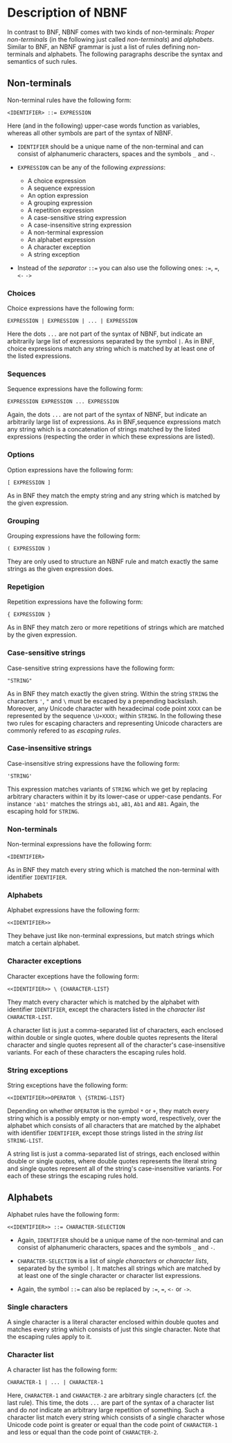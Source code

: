 # Description of NBNF

In contrast to BNF, NBNF comes with two kinds of non-terminals:
_Proper non-terminals_ (in the following just called _non-terminals_) and
_alphabets_. Similar to BNF, an NBNF grammar is just a list of rules defining
non-terminals and alphabets. The following paragraphs describe the syntax and
semantics of such rules.


## Non-terminals

Non-terminal rules have the following form:

```
<IDENTIFIER> ::= EXPRESSION
```

Here (and in the following) upper-case words function as variables, whereas
all other symbols are part of the syntax of NBNF.

* `IDENTIFIER` should be a unique name of the non-terminal and can consist
  of alphanumeric characters, spaces and the symbols `_` and `-`.  

* `EXPRESSION` can be any of the following _expressions_:

  * A choice expression
  * A sequence expression
  * An option expression
  * A grouping expression
  * A repetition expression
  * A case-sensitive string expression
  * A case-insensitive string expression
  * A non-terminal expression
  * An alphabet expression
  * A character exception
  * A string exception

* Instead of the _separator_ `::=` you can also use the following ones:
  `:=`, `=`, `<-` `->`


### Choices

Choice expressions have the following form:

```
EXPRESSION | EXPRESSION | ... | EXPRESSION
```

Here the dots `...` are not part of the syntax of NBNF, but indicate an
arbitrarily large list of expressions separated by the symbol `|`. As in BNF,
choice expressions match any string which is matched by at least one of the
listed expressions.


### Sequences

Sequence expressions have the following form:

```
EXPRESSION EXPRESSION ... EXPRESSION
```

Again, the dots `...` are not part of the syntax of NBNF, but indicate an
arbitrarily large list of expressions. As in BNF,sequence expressions match any
string which is a concatenation of strings matched by the listed expressions
(respecting the order in which these expressions are listed).


### Options

Option expressions have the following form:

```
[ EXPRESSION ]
```

As in BNF they match the empty string and any string which is matched by the
given expression.


### Grouping

Grouping expressions have the following form:

```
( EXPRESSION )
```

They are only used to structure an NBNF rule and match exactly the same strings
as the given expression does.


### Repetigion

Repetition expressions have the following form:

```
{ EXPRESSION }
```

As in BNF they match zero or more repetitions of strings which are matched by
the given expression.


### Case-sensitive strings

Case-sensitive string expressions have the following form:

```
"STRING"
```

As in BNF they match exactly the given string. Within the string `STRING` the
characters `'`, `"` and `\` must be escaped by a prepending backslash. Moreover,
any Unicode character with hexadecimal code point `XXXX` can be represented by
the sequence `\U+XXXX;` within `STRING`. In the following these two rules for
escaping characters and representing Unicode characters are commonly refered to
as _escaping rules_.


### Case-insensitive strings

Case-insensitive string expressions have the following form:

```
'STRING'
```

This expression matches variants of `STRING` which we get by replacing arbitrary
characters within it by its lower-case or upper-case pendants. For instance
`'ab1'` matches the strings `ab1`, `aB1`, `Ab1` and `AB1`. Again, the escaping
hold for `STRING`.


### Non-terminals

Non-terminal expressions have the following form:

```
<IDENTIFIER>
```

As in BNF they match every string which is matched the non-terminal with
identifier `IDENTIFIER`.


### Alphabets

Alphabet expressions have the following form:

```
<<IDENTIFIER>>
```

They behave just like non-terminal expressions, but match strings which match
a certain alphabet.


### Character exceptions

Character exceptions have the following form:

```
<<IDENTIFIER>> \ {CHARACTER-LIST}
```

They match every character which is matched by the alphabet with identifier
`IDENTIFIER`, except the characters listed in the _character list_
`CHARACTER-LIST`.

A character list is just a comma-separated list of characters, each enclosed
within double or single quotes, where double quotes represents the literal
character and single quotes represent all of the character's case-insensitive
variants. For each of these characters the escaping rules hold.


### String exceptions

String exceptions have the following form:

```
<<IDENTIFIER>>OPERATOR \ {STRING-LIST}
```

Depending on whether `OPERATOR` is the symbol `*` or `+`, they match every
string which is a possibly empty or non-empty word, respectively, over the
alphabet which consists of all characters that are matched by the alphabet with
identifier `IDENTIFIER`, except those strings listed in the _string list_
`STRING-LIST`.

A string list is just a comma-separated list of strings, each enclosed within
double or single quotes, where double quotes represents the literal string and
single quotes represent all of the string's case-insensitive variants. For each
of these strings the escaping rules hold.


## Alphabets

Alphabet rules have the following form:

```
<<IDENTIFIER>> ::= CHARACTER-SELECTION
```

* Again, `IDENTIFIER` should be a unique name of the non-terminal and can
  consist of alphanumeric characters, spaces and the symbols `_` and `-`.

* `CHARACTER-SELECTION` is a list of _single characters_ or _character lists_,
  separated by the symbol `|`. It matches all strings which are matched by at
  least one of the single character or character list expressions.

* Again, the symbol `::=` can also be replaced by `:=`, `=`, `<-` or `->`.


### Single characters

A single character is a literal character enclosed within double quotes and
matches every string which consists of just this single character. Note that
the escaping rules apply to it.


### Character list

A character list has the following form:

```
CHARACTER-1 | ... | CHARACTER-1
```

Here, `CHARACTER-1` and `CHARACTER-2` are arbitrary single characters (cf. the
last rule). This time, the dots `...` are part of the syntax of a character list
and do _not_ indicate an arbitrary large repetition of something. Such a
character list match every string which consists of a single character whose
Unicode code point is greater or equal than the code point of `CHARACTER-1` and
less or equal than the code point of `CHARACTER-2`.
